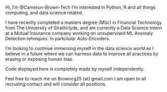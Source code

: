 Hi, I’m @Cameron-Brown-Tech
I’m interested in Python, R and all things computing, and data science related. 

I have recently completed a masters degree (MSc) in Financial Technology from The University of Strathclyde, and am currenlty a Data Science Intern at a Mutual Insurance company working on unsupervised ML Anomaly Detection tehniques. In partcilular Auto-Encoders.

I’m looking to continue immersing myself in the data science world as I believe in a future where we can harness data to improve all practices by erasing or exposing human bias.

Code displayed here is completely made by myself independently. 

Feel free to reach me on Browncg25 (at) gmail.com
I am open to all recruiting contact and will consider all positions.


